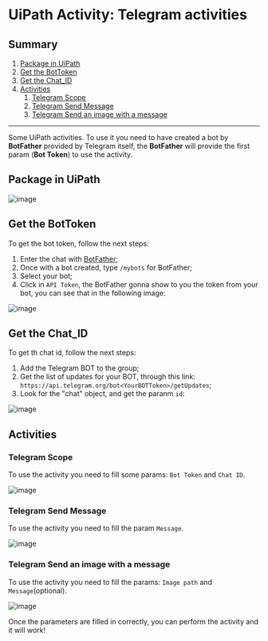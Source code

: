 # UiPath Activity: Telegram activities

## Summary
1. [Package in UiPath](#PackageInUiPath)
2. [Get the BotToken](#GetTheBotToken)
3. [Get the Chat_ID](#GetTheChatId)
4. [Activities](#Activities)
    1. [Telegram Scope](#TelegramScope)
    2. [Telegram Send Message](#TelegramSendMessage)
    3. [Telegram Send an image with a message](#TelegramSendAndImageWithAMessage)

---

Some UiPath activities. To use it you need to have created a bot by <b>BotFather</b> provided by Telegram itself, the <b>BotFather</b> will provide the first param (<b>Bot Token</b>) to use the activity.

## Package in UiPath <a name="PackageInUiPath"></a>

![image](https://user-images.githubusercontent.com/17112000/169677569-8903b4c6-95e3-436d-881f-9482aeeded0f.png)


## Get the BotToken <a name="GetTheBotToken"></a>
To get the bot token, follow the next steps:

1. Enter the chat with [BotFather](https://t.me/botfather);
2. Once with a bot created, type ```/mybots``` for BotFather;
3. Select your bot;
4. Click in ```API Token```, the BotFather gonna show to you the token from your bot, you can see that in the following image:

![image](https://user-images.githubusercontent.com/17112000/124394497-1a763a80-dcd6-11eb-8c57-2f51fa85cd62.png)

## Get the Chat_ID <a name="GetTheChatId"></a>

To get th chat id, follow the next steps:

1. Add the Telegram BOT to the group;
2. Get the list of updates for your BOT, through this link: ```https://api.telegram.org/bot<YourBOTToken>/getUpdates```;
3. Look for the "chat" object, and get the paranm ```id```:

![image](https://user-images.githubusercontent.com/17112000/124395115-abe6ac00-dcd8-11eb-83de-4a9f487224e9.png)

## Activities <a name="Activities"></a>

### Telegram Scope <a name="TelegramScope"></a>

To use the activity you need to fill some params: ```Bot Token``` and ```Chat ID```.

![image](https://user-images.githubusercontent.com/17112000/169197759-29af2fe5-928d-44ee-93b1-b304297abdcd.png)

### Telegram Send Message <a name="TelegramSendMessage"></a>

To use the activity you need to fill the param ```Message```.

![image](https://user-images.githubusercontent.com/17112000/169197721-6164c931-5068-409f-98a4-544dd4fa9777.png)

### Telegram Send an image with a message <a name="TelegramSendAndImageWithAMessage"></a>

To use the activity you need to fill the params: ```Image path``` and ```Message```(optional).

![image](https://user-images.githubusercontent.com/17112000/169677798-b2f38dee-5494-4e8c-adbc-fedbce59b910.png)

Once the parameters are filled in correctly, you can perform the activity and it will work!
